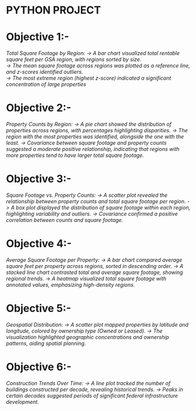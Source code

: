 # PYTHON PROJECT
# Objective 1:- 
<i>Total Square Footage by Region:
-> A bar chart visualized total rentable square feet per GSA region, with
regions sorted by size.<br>
-> The mean square footage across regions was plotted as a reference line, and
z-scores identified outliers.<br>
-> The most extreme region (highest z-score) indicated a significant
concentration of large properties</i>

# Objective 2:- 
<i>Property Counts by Region:
-> A pie chart showed the distribution of properties across regions, with
percentages highlighting disparities.
-> The region with the most properties was identified, alongside the one with
the least.
-> Covariance between square footage and property counts suggested a
moderate positive relationship, indicating that regions with more properties
tend to have larger total square footage.</i>

# Objective 3:- 
<i>Square Footage vs. Property Counts:
-> A scatter plot revealed the relationship between property counts and total
square footage per region.
-> A box plot displayed the distribution of square footage within each region,
highlighting variability and outliers.
-> Covariance confirmed a positive correlation between counts and square
footage.</i>

# Objective 4:-
<i>Average Square Footage per Property:
-> A bar chart compared average square feet per property across regions,
sorted in descending order.
-> A stacked line chart contrasted total and average square footage, showing
regional trends.
-> A heatmap visualized total square footage with annotated values,
emphasizing high-density regions.</i>

# Objective 5:-
<i>Geospatial Distribution:
-> A scatter plot mapped properties by latitude and longitude, colored by
ownership type (Owned or Leased).
-> The visualization highlighted geographic concentrations and ownership
patterns, aiding spatial planning.</i>

# Objective 6:-
<i>Construction Trends Over Time:
-> A line plot tracked the number of buildings constructed per decade,
revealing historical trends.
-> Peaks in certain decades suggested periods of significant federal
infrastructure development.</i>
